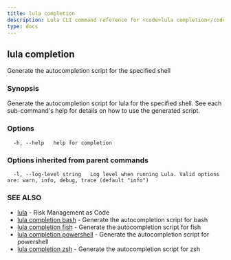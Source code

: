 ```yaml
---
title: lula completion
description: Lula CLI command reference for <code>lula completion</code>.
type: docs
---
```

## lula completion

Generate the autocompletion script for the specified shell

### Synopsis

Generate the autocompletion script for lula for the specified shell.
See each sub-command's help for details on how to use the generated script.


### Options

```
  -h, --help   help for completion
```

### Options inherited from parent commands

```
  -l, --log-level string   Log level when running Lula. Valid options are: warn, info, debug, trace (default "info")
```

### SEE ALSO

* [lula](/cli-commands/lula/)	 - Risk Management as Code
* [lula completion bash](/cli-commands/lula_completion_bash/)	 - Generate the autocompletion script for bash
* [lula completion fish](/cli-commands/lula_completion_fish/)	 - Generate the autocompletion script for fish
* [lula completion powershell](/cli-commands/lula_completion_powershell/)	 - Generate the autocompletion script for powershell
* [lula completion zsh](/cli-commands/lula_completion_zsh/)	 - Generate the autocompletion script for zsh

